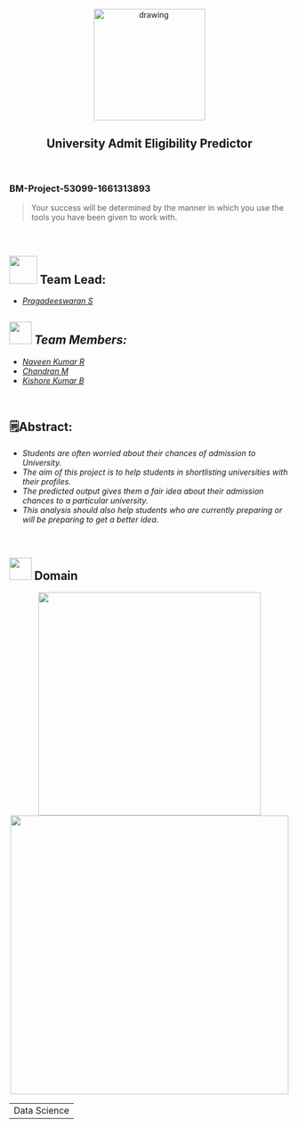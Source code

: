 <br>
<div align="center">
<img src="https://upload.wikimedia.org/wikipedia/commons/5/51/IBM_logo.svg"  align="center" alt="drawing" width="200" />
  <h2 align="center"> University Admit Eligibility Predictor <br></h2>

  </div>
 <br> 
 <h3>BM-Project-53099-1661313893</h3>  
    
    
> Your success will be determined by the manner in which you use the tools you have been given to work with.  
<br>
  

<h2><img src="https://cdn.iconscout.com/icon/free/png-128/programmer-6371508-5338499.png" width="50px">  Team Lead: </h2> 
<ul><i>
  <li><a href="https://github.com/Pragadeesvp">Pragadeeswaran S </a></li></ul>
<h2><img src="https://cdn.iconscout.com/icon/premium/png-256-thumb/programmers-5127211-4287455.png" width="40px">  Team Members: </h2>
 <ul><li><a href="https://github.com/naveen2708R">Naveen Kumar R</a></li>
  <li> <a href="https://github.com/chandran1010">Chandran M</a></li>
  <li><a href="https://github.com/KISHORE0508"> Kishore Kumar B</a> </li>
  </i>
  </ul>
<br>
<h2>🗒️Abstract:</h2><i>
<ul>
<li>Students are often worried about their chances of admission to University. </li>
<li>The aim of this project is to help students in shortlisting universities with their profiles. </li>
<li>The predicted output gives them a fair idea about their admission chances to a particular university. </li>
<li>This analysis should also help students who are currently preparing or will be preparing to get a better idea. </li>
  </i>
  </ul>
<br>
  
  <h2><img src="https://raw.githubusercontent.com/Tarikul-Islam-Anik/Animated-Fluent-Emojis/master/Emojis/Travel%20and%20places/Rocket.png" width="40px"> Domain</h2>

<p float="middle" align="center">
    <img src="https://intellipaat.com/blog/wp-content/uploads/2015/07/Big-Data.gif" width=400>
    <img src="https://globaleducation.s3.ap-south-1.amazonaws.com/globaledu/gif/it-data-center-2.gif" width=500>
</p>
<div align="center">
<table> 
  <tr>
    <td>Data Science</td>
  </tr>
 </table>

  </div>
 <br>
